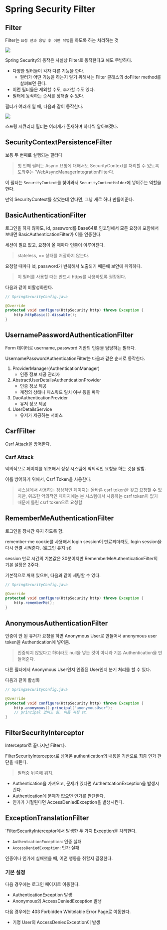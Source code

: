 # Spring Security Filter

## Filter

Filter는 `요청 전과 응답 후 어떤 작업`을 하도록 하는 처리하는 것

![](https://user-images.githubusercontent.com/80656733/155106878-d64ba544-8ddf-489d-adc6-816bcde7541b.png)

Spring Security의 동작은 사실상 Filter로 동작한다고 해도 무방하다.

- 다양한 필터들이 각자 다른 기능을 한다.
  - 필터가 어떤 기능을 하는지 알기 위해서는 Filter 클래스의 doFilter method를 살펴보면 된다.
- 이런 필터들은 제외할 수도, 추가할 수도 있다.
- 필터에 동작하는 순서를 정해줄 수 있다.

필터가 여러개 일 때, 다음과 같이 동작한다.

![](https://user-images.githubusercontent.com/80656733/155108797-6fa23fe8-cc66-4514-a3a4-e8dc4cf33e19.png)


스프링 시큐리티 필터는 여러개가 존재하며 하나씩 알아보겠다.

## SecurityContextPersistenceFilter

보통 두 번째로 실행되는 필터다

> 첫 번째 필터는 Async 요청에 대해서도 SecurityContext를 처리할 수 있도록 도와주는 `WebAsyncManagerIntegrationFilter다.

이 필터는 `SecurityContext`를 찾아와서 `SecurityContextHolder`에 넣어주는 역할을 한다.  
  
만약 SecurityContext를 찾았는데 없다면, 그냥 새로 하나 만들어준다.

## BasicAuthenticationFilter

로그인을 하지 않아도, id, password를 Base64로 인코딩해서 모든 요청에 포함해서 보내면 BasicAuthenticationFilter가 이를 인증한다.
  
세션이 필요 없고, 요청이 올 때마다 인증이 이루어진다.
> stateless, == 상태를 저장하지 않는다.
  
요청할 때마다 id, password가 반복해서 노출되기 때문에 보안에 취약하다.
> 이 필터를 사용할 때는 반드시 https를 사용하도록 권장된다.

다음과 같이 비활성화한다.
```java
// SpringSecurityConfig.java

@Override
protected void configure(HttpSecurity http) throws Exception {
    http.httpBasic().dissable();
}

```

## UsernamePasswordAuthenticationFilter

Form 데이터로 username, password 기반의 인증을 담당하는 필터다.
  
UsernamePasswordAuthenticationFilter는 다음과 같은 순서로 동작한다.

1. ProviderManager(AuthenticationManager)
   - 인증 정보 제공 관리자
2. AbstractUserDetailsAuthenticationProvider
   - 인증 정보 제공
   - 계정의 상태나 패스워드 일치 여부 등을 파악
3. DaoAuthenticationProvider
   - 유저 정보 제공
4. UserDetailsService
   - 유저가 제공하는 서비스

## CsrfFilter
Csrf Attack을 방어한다.

### Csrf Attack
악의적으로 페이지를 위조해서 정상 시스템에 악의적인 요청을 하는 것을 말함.
  
이를 방어하기 위해서, Csrf Token을 사용한다.

> 시스템에서 사용하는 정상적인 페이지는 올바른 csrf token을 갖고 요청할 수 있지만, 위조한 악의적인 페이지에는 본 시스템에서 사용하는 csrf token이 없기 때문에 틀린 csrf token으로 요청함

## RememberMeAuthenticationFilter
로그인을 장시간 유지 하도록 함.
  
remember-me cookie를 사용해서 login session이 만료되더라도, login session을 다시 연결 시켜준다. (로그인 유지 st)  
  
session 만료 시간의 기본값은 30분이지만 RememberMeAuthenticationFilter의 기본 설정은 2주다.
  
기본적으로 꺼져 있으며, 다음과 같이 세팅할 수 있다.

```java
// SpringSecurityConfig.java

@Override
protected void configure(HttpSecurity http) throws Exception {
    http.rememberMe();
}
```

## AnonymousAuthenticationFilter
인증이 안 된 유저가 요청을 하면 Anonymous User로 만들어서 anonymous user token을 Authentication에 넣어줌.
> 인증되지 않았다고 하더라도 null을 넣는 것이 아니라 기본 Authentication을 만들어준다.

다른 필터에서 Anonymous User인지 인증된 User인지 분기 처리를 할 수 있다.
  
다음과 같이 활성화

```java
// SpringSecurityConfig.java

@Override
protected void configure(HttpSecurity http) throws Exception {
    http.anonymous().principal("anonymousUser");
    // principal 없어도 됨. 이름 지정 st.
}
```

## FilterSecurityInterceptor

Interceptor로 끝나지만 Filter다.
  
FilterSecurityInterceptor로 넘어온 authentication의 내용을 기반으로 최종 인가 판단을 내린다.
> 필터중 뒤쪽에 위치.

- Authentication을 가져오고, 문제가 있다면 AuthentcationException을 발생시킨다.
- Authentication에 문제가 없으면 인가를 판단한다.
- 인가가 거절된다면 AccessDeniedException을 발생시킨다.

## ExceptionTranslationFilter

`FilterSecurityInterceptor에서 발생한 두 가지 Exception을 처리한다.
- `AuthentcationException`: 인증 실패
- `AccessDeniedException`: 인가 실패

인증이나 인가에 실패햇을 때, 어떤 행동을 취할지 결정한다.

### 기본 설정
다음 경우에는 로그인 페이지로 이동한다.
- AuthenticationException 발생
- Anonymous의 AccessDeniedException 발생

다음 경우에는 403 Forbidden Whitelable Error Page로 이동한다.
- 기명 User의 AccessDeniedException이 발생
